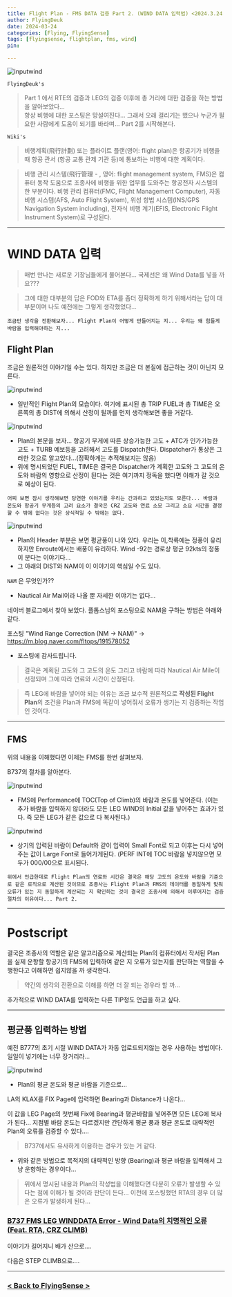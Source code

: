 ```yaml
---
title: Flight Plan - FMS DATA 검증 Part 2. (WIND DATA 입력법) <2024.3.24 Updated>
author: FlyingDeuk
date: 2024-03-24
categories: [Flying, FlyingSense]
tags: [flyingsense, flightplan, fms, wind]
pin:

---
```


![inputwind](/img/flying/sense/totaldistance.png)


`FlyingDeuk's`
> Part 1 에서 RTE의 검증과 LEG의 검증 이후에 총 거리에 대한 검증을 하는 방법을 알아보았다...<br>
항상 비행에 대한 포스팅은 망설여진다... 그래서 오래 걸리기는 했으나 누군가 필요한 사람에게 도움이 되기를 바라며... Part 2를 시작해본다. 

`Wiki's`
> 비행계획(飛行計劃) 또는 플라이트 플랜(영어: flight plan)은 항공기가 비행을 때 항공 관서 (항공 교통 관제 기관 등)에 통보하는 비행에 대한 계획이다.

>비행 관리 시스템(飛行管理 - , 영어: flight management system, FMS)은 컴퓨터 동작 도움으로 조종사에 비행을 위한 업무를 도와주는 항공전자 시스템의 한 부분이다. 비행 관리 컴퓨터(FMC, Flight Management Computer), 자동 비행 시스템(AFS, Auto Flight System), 위성 항법 시스템(INS/GPS Navigation System including), 전자식 비행 계기(EFIS, Electronic Flight Instrument System)로 구성된다.

------------

# WIND DATA 입력
> 매번 만나는 새로운 기장님들에게 물어본다... 국제선은 왜 Wind Data를 넣을 까요???

> 그에 대한 대부분의 답은 FOD와 ETA를 좀더 정확하게 하기 위해서라는 답이 대부분이며 나도 예전에는 그렇게 생각했었다...

`조금만 생각을 전환해보자... Flight Plan이 어떻게 만들어지는 지... 우리는 왜 힘들게 바람을 입력해야하는 지...`

## Flight Plan
조금은 원론적인 이야기일 수는 있다. 하지만 조금은 더 본질에 접근하는 것이 아닌지 모른다.

![inputwind](/img/flying/sense/inputwind1.jpg)
- 일반적인 Flight Plan의 모습이다. 여기에 표시된 총 TRIP FUEL과 총 TIME은 오른쪽의 총 DIST에 의해서 산정이 될까를 먼저 생각해보면 좋을 거같다. 

![inputwind](/img/flying/sense/inputwind2.jpg)
- Plan의 본문을 보자... 항공기 무게에 따른 상승가능한 고도 + ATC가 인가가능한 고도 + TURB 예보등을 고려해서 고도를 Dispatch한다. Dispatcher가 통상은 그러한 것으로 알고있다...(정확하게는 추적해보지는 않음)
- 위에 명시되었던 FUEL, TIME은 결국은 Dispatcher가 계획한 고도와 그 고도의 온도와 바람의 영향으로 산정이 된다는 것은 여기까지 정독을 했다면 이해가 갈 것으로 예상이 된다. 

`어찌 보면 잠시 생각해보면 당연한 이야기를 우리는 간과하고 있었는지도 모른다... 바람과 온도와 항공기 무게등의 고려 요소가 결국은 CRZ 고도와 연료 소모 그리고 소요 시간을 결정할 수 밖에 없다는 것은 상식적일 수 밖에는 없다.`


![inputwind](/img/flying/sense/inputwind3.jpg)
- Plan의 Header 부분은 보면 평균풍이 나와 있다. 우리는 이,착륙에는 정풍이 유리하지만 Enroute에서는 배풍이 유리하다. Wind -92는 경로상 평균 92kts의 정풍이 분다는 이야기다...
- 그 아래의 DIST와 NAM이 이 이야기의 핵심일 수도 있다. 

`NAM` 은 무엇인가??
- Nautical Air Mail이라 나올 뿐 자세한 이야기는 없다...

네이버 블로그에서 찾아 보았다. 플톱스님의 포스팅으로 NAM을 구하는 방법은 아래와 같다. 

 포스팅 "Wind Range Correction (NM -> NAM)" -> <https://m.blog.naver.com/fltops/191578052>
- 포스팅에 감사드립니다. 

> 결국은 계획된 고도와 그 고도의 온도 그리고 바람에 따라 Nautical Air Mile이 선정되며 그에 따라 연료와 시간이 산정된다. 

> 즉 LEG에 바람을 넣어야 되는 이유는 조금 보수적 원론적으로 **작성된 Flight Plan**의 조건을 Plan과 FMS에 똑같이 넣어줘서 오류가 생기는 지 검증하는 작업인 것이다. 

---------

## FMS 
위의 내용을 이해했다면 이제는 FMS를 한번 살펴보자. 

B737의 절차를 알아본다. 

![inputwind](/img/flying/sense/inputwind4.jpg)
- FMS에 Performance에 TOC(Top of Climb)의 바람과 온도를 넣어준다. (이는 추가 바람을 입력하지 않더라도 모든 LEG WIND의 Initial 값을 넣어주는 효과가 있다. 즉 모든 LEG가 같은 값으로 다 복사된다.)

![inputwind](/img/flying/sense/inputwind5.jpg)
- 상기의 입력된 바람이 Default와 같이 입력이 Small Font로 되고 이후는 다시 넣어주는 값이 Large Font로 들어가게된다. (PERF INT에 TOC 바람을 넣지않으면 모두가 000/00으로 표시된다. 

`위에서 언급한데로 Flight Plan의 연료와 시간은 결국은 해당 고도의 온도와 바람을 기준으로 같은 로직으로 계산된 것이므로 조종사는 Flight Plan과 FMS의 데이터를 동일하게 맞춰 오류가 있는 지 동일하게 계산되는 지 확인하는 것이 결국은 조종사에 의해서 이루어지는 검증 절차의 이유이다... Part 2.`

------------

# Postscript
결국은 조종사의 역할은 같은 알고리즘으로 계산되는 Plan의 컴퓨터에서 작서된 Plan을 실제 운항할 항공기의 FMS에 입력하여 같은 지 오류가 있는지를 판단하는 역할을 수행한다고 이해하면 쉽지않을 까 생각한다. 

> 약간의 생각의 전환으로 이해를 하면 더 잘 되는 경우라 할 까...

추가적으로 WIND DATA를 입력하는 다른 TIP정도 언급을 하고 싶다. 

-----

## 평균풍 입력하는 방법
예전 B777의 초기 시절 WIND DATA가 자동 업로드되지않는 경우 사용하는 방법이다. 일일이 넣기에는 너무 장거리라...

![inputwind](/img/flying/sense/inputwind6.jpg)
- Plan의 평균 온도와 평균 바람을 기준으로...

LA의 KLAX를 FIX Page에 입력하면 Bearing과 Distance가 나온다...

이 값을 LEG Page의 첫번째 Fix에 Bearing과 평균바람을 넣어주면 모든 LEG에 복사가 된다... 지점별 바람 온도는 다르겠지만 간단하게 평균 풍과 평균 온도로 대략적인 Plan의 오류를 검증할 수 있다....

> B737에서도 유사하게 이용하는 경우가 있는 거 같다. 
- 위와 같은 방법으로 목적지의 대략적인 방향 (Bearing)과 평균 바람을 입력해서 그냥 운항하는 경우이다...

> 위에서 명시된 내용과 Plan의 작성법을 이해했다면 다분히 오류가 발생할 수 있다는 점에 이해가 될 것이라 판단이 든다... 이전에 포스팅했던 RTA의 경우 더 많은 오류가 발생하게 된다...

### [B737 FMS LEG WINDDATA Error - Wind Data의 치명적인 오류 (Feat. RTA, CRZ CLIMB)](/posts/B737-winddata/)

이야기가 길어지니 배가 산으로....

다음은 STEP CLIMB으로....

----------

### [< Back to FlyingSense >](/categories/flyingsense/)
